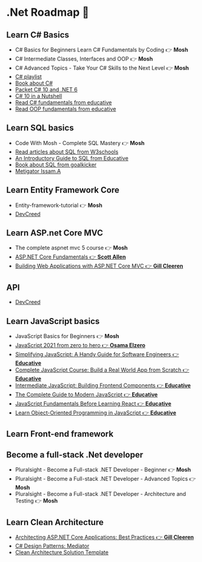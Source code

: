 # .Net Roadmap 🚀
## Learn C# Basics
- C# Basics for Beginners Learn C# Fundamentals by Coding 👉 <strong>Mosh</strong>
- C# Intermediate Classes, Interfaces and OOP 👉 <strong>Mosh</strong>
- C# Advanced Topics - Take Your C# Skills to the Next Level 👉 <strong>Mosh</strong> 
- [C# playlist](https://youtube.com/playlist?list=PL4n1Qos4Tb6SWPbJNpiznp-Ok4A8J_23l)
- [Book about C#](https://goalkicker.com/CSharpBook/)
- [Packet C# 10 and .NET 6](https://eg1lib.org/book/18091064/d6928c)
- [C# 10 in a Nutshell](https://eg1lib.org/book/19175116/198a48)
- [Read C# fundamentals from educative](https://www.educative.io/courses/c-sharp-for-programmers-a-practical-guide)
- [Read OOP fundamentals from educative](https://www.educative.io/courses/learn-object-oriented-programming-in-c-sharp)

## Learn SQL basics 
- Code With Mosh - Complete SQL Mastery 👉 <strong>Mosh</strong>
- [Read articles about SQL from W3schools](https://www.w3schools.com/sql/sql_intro.asp)
- [An Introductory Guide to SQL from Educative](https://www.educative.io/courses/introductory-guide-to-sql)
- [Book about SQL from goalkicker](https://goalkicker.com/SQLBook/)
- [Metigator Issam.A](https://www.youtube.com/playlist?list=PL4n1Qos4Tb6RP_OovpgjoHLkCVaYFy-aj)

## Learn Entity Framework Core 
- Entity-framework-tutorial 👉 <strong>Mosh</strong>
- [DevCreed](https://www.youtube.com/playlist?list=PL62tSREI9C-cHV28v-EqWinveTTAos8Pp)
## Learn ASP.net Core MVC
- The complete aspnet mvc 5 course 👉 <strong>Mosh</strong>
- [ASP.NET Core Fundamentals 👉 <strong>Scott Allen</strong>](https://app.pluralsight.com/library/courses/aspnet-core-fundamentals/table-of-contents)
- [Building Web Applications with ASP.NET Core MVC 👉 <strong>Gill Cleeren</strong>](https://app.pluralsight.com/library/courses/building-aspdotnet-core-mvc-web-applications/table-of-contents)

## API 
- [DevCreed](https://www.youtube.com/playlist?list=PL62tSREI9C-c_yZ0a7Yui1U22Tv4mBjSF)
## Learn JavaScript basics
- JavaScript Basics for Beginners 👉 <strong>Mosh</strong> 
- [JavaScript 2021 from zero to hero 👉 <strong>Osama Elzero</strong>](https://www.youtube.com/playlist?list=PLDoPjvoNmBAx3kiplQR_oeDqLDBUDYwVv) 
- [Simplifying JavaScript: A Handy Guide for Software Engineers 👉 <strong>Educative</strong>](https://www.educative.io/courses/simplifying-javascript-handy-guide)
- [Complete JavaScript Course: Build a Real World App from Scratch 👉 <strong>Educative</strong>](https://www.educative.io/courses/the-complete-javascript-course-build-a-real-world-app-from-scratch)
- [Intermediate JavaScript: Building Frontend Components 👉 <strong>Educative</strong>](https://www.educative.io/courses/intermediate-javascript)
- [The Complete Guide to Modern JavaScript 👉 <strong>Educative</strong>](https://www.educative.io/courses/complete-guide-to-modern-javascript)
- [JavaScript Fundamentals Before Learning React 👉 <strong>Educative</strong>](https://www.educative.io/courses/javascript-fundamentals-before-learning-react)
- [Learn Object-Oriented Programming in JavaScript 👉 <strong>Educative</strong>](https://www.educative.io/courses/learn-object-oriented-programming-in-javascript)
## Learn Front-end framework
## Become a full-stack .Net developer  
-  Pluralsight - Become a Full-stack .NET Developer - Beginner 👉 <strong>Mosh</strong> 
-  Pluralsight - Become a Full-stack .NET Developer - Advanced Topics  👉 <strong>Mosh</strong> 
-  Pluralsight - Become a Full-stack .NET Developer - Architecture and Testing 👉 <strong>Mosh</strong> 
## Learn Clean Architecture 
- [Architecting ASP.NET Core Applications: Best Practices 👉 <strong>Gill Cleeren</strong>](https://app.pluralsight.com/library/courses/architecting-asp-dot-net-core-applications-best-practices/table-of-contents)
- [C# Design Patterns: Mediator](https://app.pluralsight.com/library/courses/c-sharp-design-patterns-mediator/table-of-contents)
- [Clean Architecture Solution Template](https://github.com/jasontaylordev/CleanArchitecture) 
